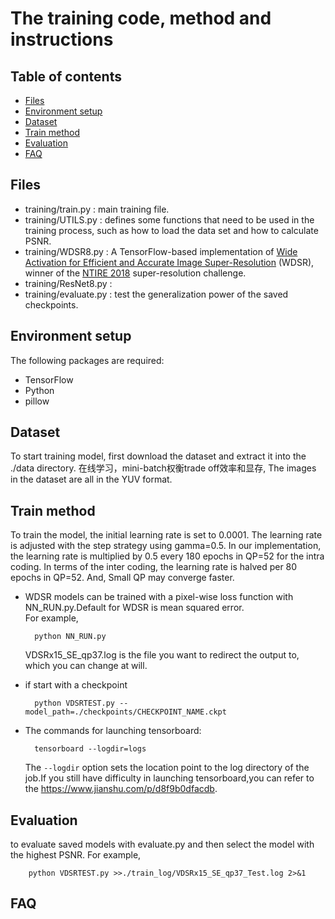 # The training code, method and instructions

## Table of contents

- [Files](#Files)
- [Environment setup](#Environment-setup)
- [Dataset](#Dataset)
- [Train method](#Train-method)
- [Evaluation](#Evaluation)
- [FAQ](#FAQ)

## Files

* training/train.py : main training file.
* training/UTILS.py : defines some functions that need to be used in the training process, such as how to load the data set and how to calculate PSNR.
* training/WDSR8.py : A TensorFlow-based implementation of [Wide Activation for Efficient and Accurate Image Super-Resolution](https://arxiv.org/abs/1808.08718) (WDSR), winner 
  of the [NTIRE 2018](http://www.vision.ee.ethz.ch/ntire18/) super-resolution challenge.
* training/ResNet8.py : 
* training/evaluate.py : test the generalization power of the saved checkpoints.

## Environment setup

The following packages are required:
* TensorFlow
* Python
* pillow

## Dataset
To start training model, first download the dataset and extract it into the ./data directory.  在线学习，mini-batch权衡trade off效率和显存,
The images in the dataset are all in the YUV format.

## Train method
To train the model, the initial learning rate is set to 0.0001. The learning rate is adjusted with the step strategy using gamma=0.5. In our implementation, the learning rate is multiplied by 0.5 every 180 epochs in QP=52 for the intra coding. In terms of the inter coding, the learning rate is halved per 80 epochs in QP=52. And, Small QP may converge faster.


* WDSR models can be trained with a pixel-wise loss function with NN_RUN.py.Default for WDSR is mean squared error.<br>
For example,

        python NN_RUN.py

    VDSRx15_SE_qp37.log is the file you want to redirect the output to, which you can change at will.

* if start with a checkpoint

        python VDSRTEST.py --model_path=./checkpoints/CHECKPOINT_NAME.ckpt

* The commands for launching tensorboard:

        tensorboard --logdir=logs
        
    The `--logdir` option sets the location point to the log directory of the job.If you still have difficulty in launching tensorboard,you can refer to the https://www.jianshu.com/p/d8f9b0dfacdb.

## Evaluation

to evaluate saved models with evaluate.py and then select the model with the highest PSNR. For example,

        python VDSRTEST.py >>./train_log/VDSRx15_SE_qp37_Test.log 2>&1

## FAQ


